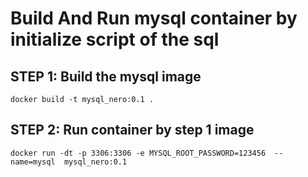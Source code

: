 # Build  And Run  mysql container by initialize script of the sql


## STEP 1: Build the mysql image
```
docker build -t mysql_nero:0.1 .
```

## STEP 2: Run container by step 1 image

```
docker run -dt -p 3306:3306 -e MYSQL_ROOT_PASSWORD=123456  --name=mysql  mysql_nero:0.1 
```
